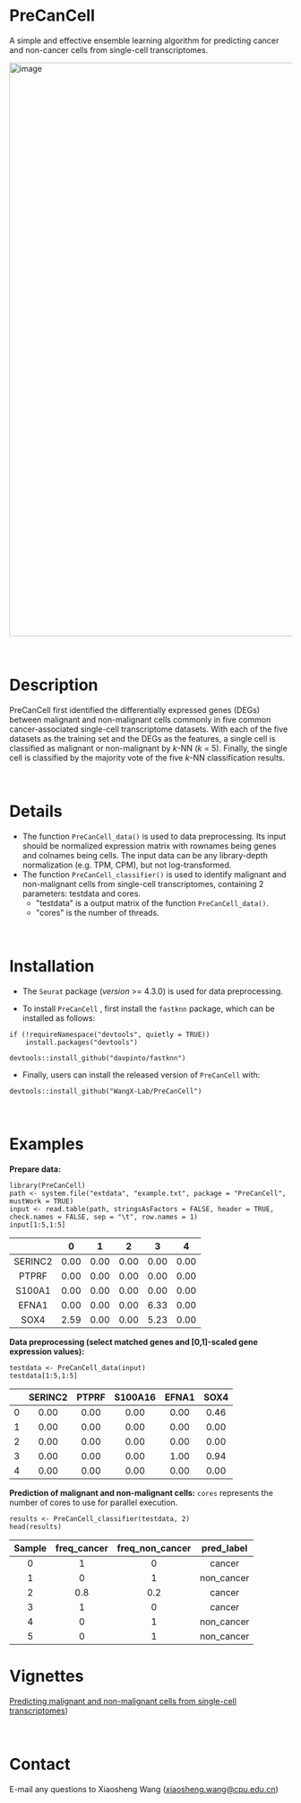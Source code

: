 # PreCanCell

A simple and effective ensemble learning algorithm for predicting cancer and non-cancer cells from single-cell transcriptomes.

<img width="1022" alt="image" src="./docs/PreCanCell_overview.png">

&nbsp;
&nbsp;
# Description

PreCanCell first identified the differentially expressed genes (DEGs) between malignant and non-malignant cells commonly in five common cancer-associated single-cell transcriptome datasets. With each of the five datasets as the training set and the DEGs as the features, a single cell is classified as malignant or non-malignant by *k*-NN (*k* = 5). Finally, the single cell is classified by the majority vote of the five *k*-NN classification results.

&nbsp;
&nbsp;
# Details

+ The function `PreCanCell_data()` is used to data preprocessing. Its input should be normalized expression matrix with rownames being genes and colnames being cells. The input data can be any library-depth normalization (e.g. TPM, CPM), but not log-transformed.
+ The function `PreCanCell_classifier()` is used to identify malignant and non-malignant cells from single-cell transcriptomes, containing 2 parameters: testdata and cores.
  + "testdata" is a output matrix of the function `PreCanCell_data()`.
  + "cores" is the number of threads.

&nbsp;
&nbsp;
# Installation

- The `Seurat` package (*version* >= 4.3.0) is used for data preprocessing.

- To install `PreCanCell` , first install the `fastknn` package, which can be installed as follows:
&nbsp;
```
if (!requireNamespace("devtools", quietly = TRUE))
    install.packages("devtools")

devtools::install_github("davpinto/fastknn")
```

- Finally, users can install the released version of `PreCanCell` with:
&nbsp;
```
devtools::install_github("WangX-Lab/PreCanCell")
```

&nbsp;
&nbsp;
# Examples

**Prepare data:**
&nbsp;
```
library(PreCanCell)
path <- system.file("extdata", "example.txt", package = "PreCanCell", mustWork = TRUE)
input <- read.table(path, stringsAsFactors = FALSE, header = TRUE, check.names = FALSE, sep = "\t", row.names = 1)
input[1:5,1:5]
```

|         |  0   |  1   |  2   |  3   |  4   |
| :-----: | :--: | :--: | :--: | :--: | :--: |
| SERINC2 | 0.00 | 0.00 | 0.00 | 0.00 | 0.00 |
|  PTPRF  | 0.00 | 0.00 | 0.00 | 0.00 | 0.00 |
| S100A1  | 0.00 | 0.00 | 0.00 | 0.00 | 0.00 |
|  EFNA1  | 0.00 | 0.00 | 0.00 | 6.33 | 0.00 |
|  SOX4   | 2.59 | 0.00 | 0.00 | 5.23 | 0.00 |

**Data preprocessing (select matched genes and [0,1]-scaled gene expression values):**
&nbsp;
```
testdata <- PreCanCell_data(input)
testdata[1:5,1:5]
```

|      | SERINC2 | PTPRF | S100A16 | EFNA1 | SOX4 |
| :--: | :-----: | :---: | :-----: | :---: | :--: |
|  0   |  0.00   | 0.00  |  0.00   | 0.00  | 0.46 |
|  1   |  0.00   | 0.00  |  0.00   | 0.00  | 0.00 |
|  2   |  0.00   | 0.00  |  0.00   | 0.00  | 0.00 |
|  3   |  0.00   | 0.00  |  0.00   | 1.00  | 0.94 |
|  4   |  0.00   | 0.00  |  0.00   | 0.00  | 0.00 |


**Prediction of malignant and non-malignant cells:**
`cores` represents the number of cores to use for parallel execution. 
&nbsp;
```
results <- PreCanCell_classifier(testdata, 2)
head(results)
```

| Sample | freq_cancer | freq_non_cancer | pred_label |
| :----: | :---------: | :-------------: | :--------: |
|   0    |      1      |        0        |   cancer   |
|   1    |      0      |        1        | non_cancer |
|   2    |     0.8     |       0.2       |   cancer   |
|   3    |      1      |        0        |   cancer   |
|   4    |      0      |        1        | non_cancer |
|   5    |      0      |        1        | non_cancer |


# Vignettes
[Predicting malignant and non-malignant cells from single-cell transcriptomes](https://wangx-lab.github.io/PreCanCell/docs/index.html))

&nbsp;
&nbsp;
# Contact

E-mail any questions to Xiaosheng Wang (xiaosheng.wang@cpu.edu.cn)

